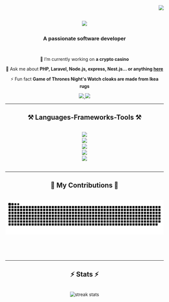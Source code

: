 <img align="right" src="https://visitor-badge.laobi.icu/badge?page_id=agheibi/agheibi" />

<h1 align="center">
    <img src="https://readme-typing-svg.herokuapp.com/?font=Righteous&size=35&center=true&vCenter=true&width=500&height=70&duration=4000&lines=Hi+There!+👋;+I'm+Mohammad!;" />
</h1>

<h3 align="center">A passionate software developer</h3>

<br/>

<div align="center">
 
 🔭 I’m currently working on **a crypto casino**
 

💬 Ask me about **PHP, Laravel, Node.js, express, Nest.js... or anything [here](https://github.com/agheibi/agheibi/issues)**

⚡ Fun fact **Game of Thrones Night's Watch cloaks are made from Ikea rugs**

 </div>
 
<div align="center"> 
  <a href="mailto:gheibi.amin@gmail.com">
    <img src="https://img.shields.io/badge/Gmail-333333?style=for-the-badge&logo=gmail&logoColor=red" />
  </a>
    
  <a href="https://linkedin.com/in/mohammadamin-gheibi-67000853" target="_blank">
    <img src="https://img.shields.io/badge/LinkedIn-0077B5?style=for-the-badge&logo=linkedin&logoColor=white" target="_blank" />
  </a>
  
</div>

 <hr/>
 
<h2 align="center">⚒️ Languages-Frameworks-Tools ⚒️</h2>
<br/>
<div align="center">
    <img src="https://skillicons.dev/icons?i=javascript,typescript,bootstrap,html,css,jquery,vscode,phpstorm,github,figma,git" />
        <br>
    <img src="https://skillicons.dev/icons?i=vue,react,nextjs,nuxtjs" />
        <br>
    <img src="https://skillicons.dev/icons?i=php,laravel,nodejs,express,nestjs,py,fastapi,django" />
        <br>
    <img src="https://skillicons.dev/icons?i=redis,rabbitmq,kafka,firebase,mongodb,elasticsearch,postgresql,mysql" />
        <br>
    <img src="https://skillicons.dev/icons?i=docker,kubernetes,ubuntu" />
    <br>
</div>

<br/>
<hr/>

<div align="center">
  <h2>🐍 My Contributions 🐍</h2>
  <br>
  <img alt="snake eating my contributions" src="https://raw.githubusercontent.com/agheibi/agheibi/output/github-contribution-grid-snake.svg" />
  
  <br/><br/><br/>
</div>

<hr/>

<h2 align="center">⚡ Stats ⚡</h2>
<br>
<div align=center>
  <img width=390 src="https://github-readme-streak-stats-salesp07.vercel.app/?user=agheibi&count_private=true&theme=react&border_radius=10" alt="streak stats"/>
  
  <br/>
  
</div>






<br/>
